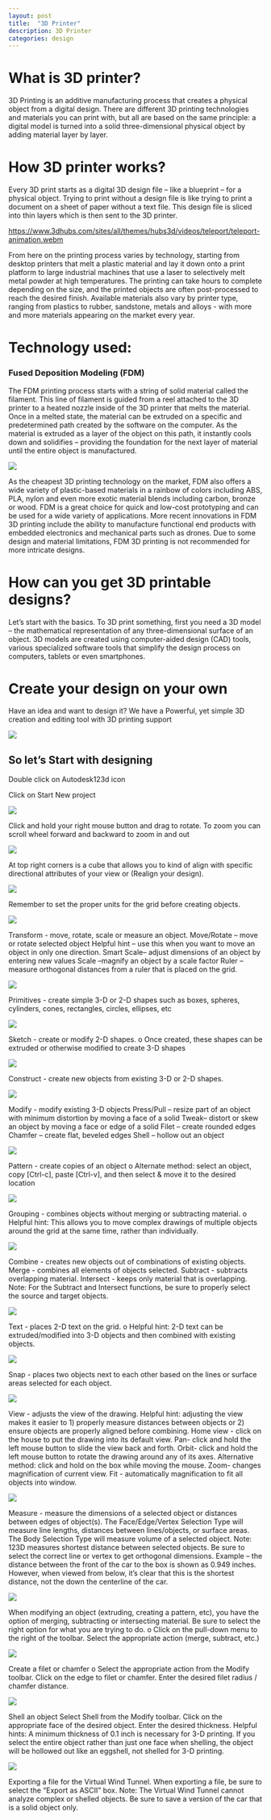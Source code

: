 ```yaml
---
layout: post
title:  "3D Printer"
description: 3D Printer 
categories: design
---
```




# What is 3D printer?
3D Printing is an additive manufacturing process that creates a physical object from a digital design. There are different 3D printing technologies and materials you can print with, but all are based on the same principle: a digital model is turned into a solid three-dimensional physical object by adding material layer by layer.

# How 3D printer works?
Every 3D print starts as a digital 3D design file – like a blueprint – for a physical object. Trying to print without a design file is like trying to print a document on a sheet of paper without a text file. This design file is sliced into thin layers which is then sent to the 3D printer.

https://www.3dhubs.com/sites/all/themes/hubs3d/videos/teleport/teleport-animation.webm

From here on the printing process varies by technology, starting from desktop printers that melt a plastic material and lay it down onto a print platform to large industrial machines that use a laser to selectively melt metal powder at high temperatures. The printing can take hours to complete depending on the size, and the printed objects are often post-processed to reach the desired finish.
Available materials also vary by printer type, ranging from plastics to rubber, sandstone, metals and alloys - with more and more materials appearing on the market every year.


# Technology used:
### Fused Deposition Modeling (FDM)
The FDM printing process starts with a string of solid material called the filament. This line of filament is guided from a reel attached to the 3D printer to a heated nozzle inside of the 3D printer that melts the material. Once in a melted state, the material can be extruded on a specific and predetermined path created by the software on the computer. As the material is extruded as a layer of the object on this path, it instantly cools down and solidifies – providing the foundation for the next layer of material until the entire object is manufactured.

![]({{site.baseurl}}/images/design/2/01.jpg)


As the cheapest 3D printing technology on the market, FDM also offers a wide variety of plastic-based materials in a rainbow of colors including ABS, PLA, nylon and even more exotic material blends including carbon, bronze or wood.
FDM is a great choice for quick and low-cost prototyping and can be used for a wide variety of applications. More recent innovations in FDM 3D printing include the ability to manufacture functional end products with embedded electronics and mechanical parts such as drones. Due to some design and material limitations, FDM 3D printing is not recommended for more intricate designs.

# How can you get 3D printable designs?
Let’s start with the basics. To 3D print something, first you need a 3D model – the mathematical representation of any three-dimensional surface of an object. 3D models are created using computer-aided design (CAD) tools, various specialized software tools that simplify the design process on computers, tablets or even smartphones.












# Create your design on your own
Have an idea and want to design it? We have a Powerful, yet simple 3D creation and editing tool with 3D printing support


![]({{site.baseurl}}/images/design/2/02.png)


## So let’s Start with designing

Double click on Autodesk123d icon
 
Click on Start New project

![]({{site.baseurl}}/images/design/2/03.png)


Click and hold your right mouse button and drag to rotate. To zoom you can scroll wheel forward and backward to zoom in and out

![]({{site.baseurl}}/images/design/2/04.png)


At top right corners is a cube that allows you to kind of align with specific directional attributes of your view  or (Realign your design).

![]({{site.baseurl}}/images/design/2/05.png)


Remember to set the proper units for the grid before creating objects.

![]({{site.baseurl}}/images/design/2/06.png)

Transform - move, rotate, scale or measure an object.
Move/Rotate – move or rotate selected object
Helpful hint – use this when you want to move an object in only one direction.
Smart Scale– adjust dimensions of an object by entering new values
Scale –magnify an object by a scale factor
Ruler – measure orthogonal distances from a ruler that is placed on the grid.

![]({{site.baseurl}}/images/design/2/07.png)

Primitives - create simple 3-D or 2-D shapes such as boxes, spheres, cylinders, cones, rectangles, circles, ellipses, etc

![]({{site.baseurl}}/images/design/2/08.png)

Sketch - create or modify 2-D shapes.
o Once created, these shapes can be extruded or otherwise modified to create 3-D shapes

![]({{site.baseurl}}/images/design/2/09.png)

Construct - create new objects from existing 3-D or 2-D shapes.

![]({{site.baseurl}}/images/design/2/10.png)


Modify - modify existing 3-D objects
Press/Pull – resize part of an object with minimum distortion by moving a face of a solid
Tweak– distort or skew an object by moving a face or edge of a solid
Filet – create rounded edges
Chamfer – create flat, beveled edges
Shell – hollow out an object

![]({{site.baseurl}}/images/design/2/11.png)

Pattern - create copies of an object
o  Alternate method: select an object, copy [Ctrl-c], paste [Ctrl-v], and then select & move it to the desired location

![]({{site.baseurl}}/images/design/2/12.png)

Grouping - combines objects without merging or subtracting material.
o  Helpful hint: This allows you to move complex drawings of multiple objects around the grid at the same time, rather than individually.

![]({{site.baseurl}}/images/design/2/13.png)

Combine - creates new objects out of combinations of existing objects.
Merge - combines all elements of objects selected.
Subtract - subtracts overlapping material.
Intersect - keeps only material that is overlapping.
Note: For the Subtract and
Intersect functions, be sure to properly select the source and target objects.

![]({{site.baseurl}}/images/design/2/14.png)


Text - places 2-D text on the grid.
o  Helpful hint: 2-D text can be extruded/modified into 3-D objects and then combined with existing objects.


![]({{site.baseurl}}/images/design/2/15.png)


Snap - places two objects next to each other based on the lines or surface areas selected for each object.

![]({{site.baseurl}}/images/design/2/16.png)

         
View - adjusts the view of the drawing.
Helpful hint: adjusting the view makes it easier to 1) properly measure distances between objects or 2) ensure objects are properly aligned before combining.
Home view - click on the house to put the drawing into its default view.
Pan- click and hold the left mouse button to slide the view back and forth.
Orbit- click and hold the left mouse button to rotate the drawing around any of its axes.
Alternative method: click and hold on the box while moving the mouse.
Zoom- changes magnification of current view.
Fit - automatically magnification to fit all objects into window.

![]({{site.baseurl}}/images/design/2/17.png)
            

Measure - measure the dimensions of a selected object or distances between edges of object(s).
The Face/Edge/Vertex Selection Type will measure line lengths, distances between lines/objects, or surface areas.
The Body Selection Type will measure volume of a selected object.
Note: 123D measures shortest distance between selected objects. Be sure to select the correct line or vertex to get orthogonal dimensions.
Example – the distance between the front of the car to the box is shown as 0.949 inches. However, when viewed from below, it’s clear that this is the shortest distance, not the down the centerline of the car.

![]({{site.baseurl}}/images/design/2/18.png)
            
When modifying an object (extruding, creating a pattern, etc), you have the option of merging, subtracting or intersecting material. Be sure to select the right option for what you are trying to do.
o  Click on the pull-down menu to the right of the toolbar. Select the appropriate action (merge, subtract, etc.)


![]({{site.baseurl}}/images/design/2/19.png)
            
Create a filet or chamfer
o Select the appropriate action from the Modify toolbar. Click on the edge to filet or chamfer. Enter the desired filet radius / chamfer distance.

![]({{site.baseurl}}/images/design/2/20.png)
            
Shell an object
Select Shell from the
Modify toolbar. Click on the appropriate face of the desired object. Enter the desired thickness.
Helpful hints:
A minimum thickness of 0.1 inch is necessary for 3-D printing.
If you select the entire object rather than just one face when shelling, the object will be hollowed out like an eggshell, not shelled for 3-D printing.


 ![]({{site.baseurl}}/images/design/2/21.png)        

Exporting a file for the Virtual Wind Tunnel.
When exporting a file, be sure to select the “Export as ASCII” box.
Note: The Virtual Wind Tunnel cannot analyze complex or shelled objects. Be sure to save a version of the car that is a solid object only.



